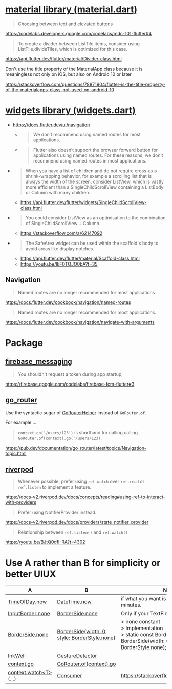 # [material library (material.dart)](https://api.flutter.dev/flutter/material/material-library.html)
> Choosing between text and elevated buttons

https://codelabs.developers.google.com/codelabs/mdc-101-flutter#4

> To create a divider between ListTile items, consider using ListTile.divideTiles, which is optimized for this case.

https://api.flutter.dev/flutter/material/Divider-class.html

Don't use the title property of the MaterialApp class because it is meaningless not only on iOS, but also on Android 10 or later

https://stackoverflow.com/questions/78871904/flutter-is-the-title-property-of-the-materialapps-class-not-used-on-android-10

# [widgets library (widgets.dart)](https://api.flutter.dev/flutter/widgets/widgets-library.html)
- https://docs.flutter.dev/ui/navigation
  - > We don’t recommend using named routes for most applications.
  - > Flutter also doesn’t support the browser forward button for applications using named routes. For these reasons, we don’t recommend using named routes in most applications.

- > When you have a list of children and do not require cross-axis shrink-wrapping behavior, for example a scrolling list that is always the width of the screen, consider ListView, which is vastly more efficient than a SingleChildScrollView containing a ListBody or Column with many children.
  - https://api.flutter.dev/flutter/widgets/SingleChildScrollView-class.html
- > You could consider ListView as an optimisation to the combination of SingleChildScrollView + Column.
  - https://stackoverflow.com/a/62147092
- > The SafeArea widget can be used within the scaffold's body to avoid areas like display notches.
  - https://api.flutter.dev/flutter/material/Scaffold-class.html
  - https://youtu.be/lkF0TQJO0bA?t=35

## Navigation
> Named routes are no longer recommended for most applications

https://docs.flutter.dev/cookbook/navigation/named-routes

> Named routes are no longer recommended for most applications.

https://docs.flutter.dev/cookbook/navigation/navigate-with-arguments

# Package
## [firebase_messaging](https://pub.dev/packages/firebase_messaging)
> You shouldn't request a token during app startup,

https://firebase.google.com/codelabs/firebase-fcm-flutter#3

## [go_router](https://pub.dev/packages/go_router)
Use the syntactic sugar of [GoRouterHelper](https://pub.dev/documentation/go_router/latest/go_router/GoRouterHelper.html) instead of `GoRouter.of`.

For example ...
> `context.go('/users/123')` is shorthand for calling calling `GoRouter.of(context).go('/users/123)`.

https://pub.dev/documentation/go_router/latest/topics/Navigation-topic.html

## [riverpod](https://pub.dev/packages/riverpod)
> Whenever possible, prefer using `ref.watch` over `ref.read` or `ref.listen` to implement a feature.

https://docs-v2.riverpod.dev/docs/concepts/reading#using-ref-to-interact-with-providers

> Prefer using NotifierProvider instead.

https://docs-v2.riverpod.dev/docs/providers/state_notifier_provider

> Relationship between `ref.listen()` and `ref.watch()`

https://youtu.be/BJtQ0dfI-RA?t=4302

# Use A rather than B for simplicity or better UIUX
A|B|Note
--|--|--
[TimeOfDay.now](https://api.flutter.dev/flutter/material/TimeOfDay/TimeOfDay.now.html)|[DateTime.now](https://api.dart.dev/stable/3.5.1/dart-core/DateTime/DateTime.now.html)|if what you want is only hours and minutes.
[InputBorder.none](https://api.flutter.dev/flutter/material/InputBorder/none-constant.html)|[BorderSide.none](https://api.flutter.dev/flutter/painting/BorderSide/none-constant.html)|Only if your TextField is not rounded.
[BorderSide.none](https://api.flutter.dev/flutter/painting/BorderSide/none-constant.html)|[BorderSide(width: 0, style: BorderStyle.none)](https://api.flutter.dev/flutter/painting/BorderStyle.html)|> none constant<br>> Implementation<br>> static const BorderSide none = BorderSide(width: 0.0, style: BorderStyle.none);
[InkWell](https://api.flutter.dev/flutter/material/InkWell-class.html)|[GestureDetector](https://api.flutter.dev/flutter/widgets/GestureDetector-class.html)
[context.go](https://pub.dev/documentation/go_router/latest/go_router/GoRouterHelper/go.html)|[GoRouter.of(context).go](https://pub.dev/documentation/go_router/latest/go_router/GoRouter/go.html)
[context.watch\<T>(...)](https://pub.dev/documentation/provider/latest/provider/WatchContext/watch.html)|[Consumer](https://pub.dev/documentation/provider/latest/provider/Consumer-class.html)|https://stackoverflow.com/a/77087227
